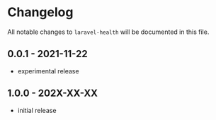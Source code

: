# Changelog

All notable changes to `laravel-health` will be documented in this file.

## 0.0.1 - 2021-11-22

- experimental release

## 1.0.0 - 202X-XX-XX

- initial release
